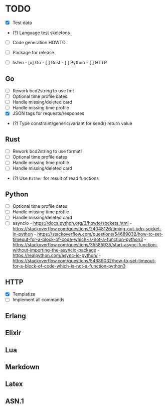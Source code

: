 # TODO

- [x] Test data
- (?) Language test skeletons
- [ ] Code generation HOWTO
- [ ] Package for release

- [ ] listen
      - [x] Go
      - [ ] Rust
      - [ ] Python
      - [ ] HTTP

## Go
- [ ] Rework bcd2string to use fmt
- [ ] Optional time profile dates
- [ ] Handle missing/deleted card
- [ ] Handle missing time profile
- [x] JSON tags for requests/responses
- (?) Type constraint/generic/variant for send() return value

## Rust
- [ ] Rework bcd2string to use format!
- [ ] Optional time profile dates
- [ ] Handle missing time profile
- [ ] Handle missing/deleted card
- (?) Use `Either` for result of read functions

## Python
- [ ] Optional time profile dates
- [ ] Handle missing time profile
- [ ] Handle missing/deleted card
- [ ] asyncio
      - https://docs.python.org/3/howto/sockets.html
      - https://stackoverflow.com/questions/24048126/timing-out-udp-socket-in-python
      - https://stackoverflow.com/questions/54689032/how-to-set-timeout-for-a-block-of-code-which-is-not-a-function-python3
      - https://stackoverflow.com/questions/35585935/start-async-function-without-importing-the-asyncio-package
      - https://realpython.com/async-io-python/
      - https://stackoverflow.com/questions/54689032/how-to-set-timeout-for-a-block-of-code-which-is-not-a-function-python3

## HTTP
- [x] Templatize
- [ ] Implement all commands

## Erlang

## Elixir

## Lua

## Markdown

## Latex

## ASN.1

